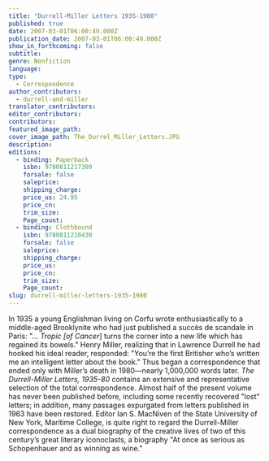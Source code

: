 ```yaml
---
title: "Durrell-Miller Letters 1935-1980"
published: true
date: 2007-03-01T06:00:49.000Z
publication_date: 2007-03-01T06:00:49.000Z
show_in_forthcoming: false
subtitle:
genre: Nonfiction
language:
type:
  - Correspondence
author_contributors:
  - durrell-and-miller
translator_contributors:
editor_contributors:
contributors:
featured_image_path:
cover_image_path: The_Durrel_Miller_Letters.JPG
description:
editions:
  - binding: Paperback
    isbn: 9780811217309
    forsale: false
    saleprice:
    shipping_charge:
    price_us: 24.95
    price_cn:
    trim_size:
    Page_count:
  - binding: Clothbound
    isbn: 9780811210430
    forsale: false
    saleprice:
    shipping_charge:
    price_us:
    price_cn:
    trim_size:
    Page_count:
slug: durrell-miller-letters-1935-1980
---
```


In 1935 a young Englishman living on Corfu wrote enthusiastically to a middle-aged Brooklynite who had just published a succès de scandale in Paris: "... _Tropic [of Cancer_] turns the corner into a new life which has regained its bowels." Henry Miller, realizing that in Lawrence Durrell he had hooked his ideal reader, responded: "You’re the first Britisher who’s written me an intelligent letter about the book." Thus began a correspondence that ended only with Miller’s death in 1980—nearly 1,000,000 words later. _The Durrell-Miller Letters, 1935-80_ contains an extensive and representative selection of the total correspondence. Almost half of the present volume has never been published before, including some recently recovered "lost" letters; in addition, many passages expurgated from letters published in 1963 have been restored. Editor Ian S. MacNiven of the State University of New York, Maritime College, is quite right to regard the Durrell-Miller correspondence as a dual biography of the creative lives of two of this century’s great literary iconoclasts, a biography "At once as serious as Schopenhauer and as winning as wine."

